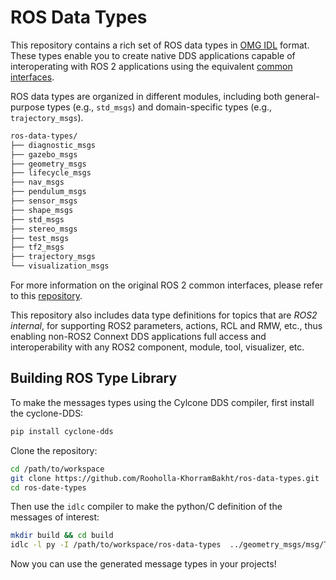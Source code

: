 # ROS Data Types

This repository contains a rich set of ROS data types in
[OMG IDL](https://www.omg.org/spec/IDL) format. These types enable you to
create native DDS applications capable of interoperating with ROS 2
applications using the equivalent
[common interfaces](https://github.com/ros2/common_interfaces).

ROS data types are organized in different modules, including both
general-purpose types (e.g., `std_msgs`) and domain-specific types (e.g.,
`trajectory_msgs`).

```bash
ros-data-types/
├── diagnostic_msgs
├── gazebo_msgs
├── geometry_msgs
├── lifecycle_msgs
├── nav_msgs
├── pendulum_msgs
├── sensor_msgs
├── shape_msgs
├── std_msgs
├── stereo_msgs
├── test_msgs
├── tf2_msgs
├── trajectory_msgs
└── visualization_msgs
```

For more information on the original ROS 2 common interfaces, please refer to
this [repository](https://github.com/ros2/common_interfaces).

This repository also includes data type definitions for topics that are *ROS2 internal*, 
for supporting ROS2 parameters, actions, RCL and RMW, etc., thus enabling non-ROS2 
Connext DDS applications full access and interoperability with any ROS2 component, 
module, tool, visualizer, etc.


## Building ROS Type Library

To make the messages types using the Cylcone DDS compiler, first install the cyclone-DDS:
```bash
pip install cyclone-dds
```
Clone the repository:

```bash
cd /path/to/workspace
git clone https://github.com/Rooholla-KhorramBakht/ros-data-types.git
cd ros-date-types
```
Then use the `idlc` compiler to make the python/C definition of the messages of interest:

```bash
mkdir build && cd build
idlc -l py -I /path/to/workspace/ros-data-types  ../geometry_msgs/msg/TwistStamped.idl
```

Now you can use the generated message types in your projects!
